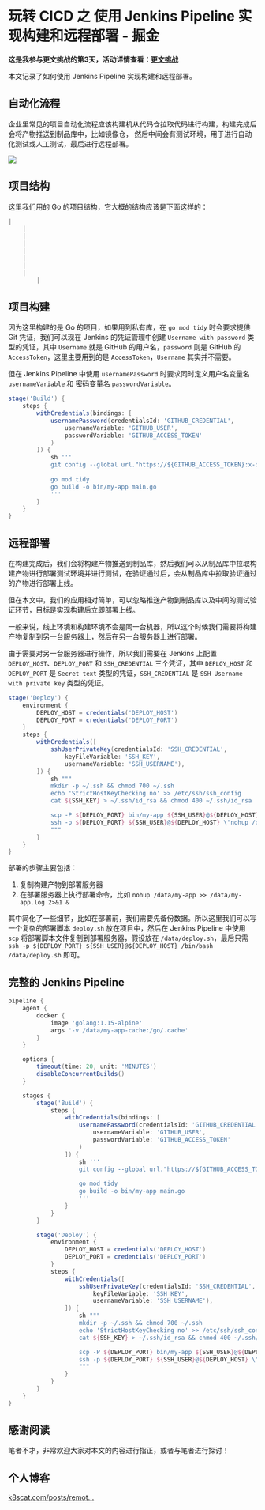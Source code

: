 # 玩转 CICD 之 使用 Jenkins Pipeline 实现构建和远程部署 - 掘金
**这是我参与更文挑战的第3天，活动详情查看：[更文挑战](https://juejin.cn/post/6967194882926444557 "https://juejin.cn/post/6967194882926444557")**

本文记录了如何使用 Jenkins Pipeline 实现构建和远程部署。

自动化流程
-----

企业里常见的项目自动化流程应该构建机从代码仓拉取代码进行构建，构建完成后会将产物推送到制品库中，比如镜像仓， 然后中间会有测试环境，用于进行自动化测试或人工测试，最后进行远程部署。

![](https://p3-juejin.byteimg.com/tos-cn-i-k3u1fbpfcp/aa234ffa1df8453c8b0faac202d811a2~tplv-k3u1fbpfcp-zoom-in-crop-mark:3024:0:0:0.awebp)

项目结构
----

这里我们用的 Go 的项目结构，它大概的结构应该是下面这样的：

```lua
|
    |
    |
    |
    |
    |
    |
    |
        |

```

项目构建
----

因为这里构建的是 Go 的项目，如果用到私有库，在 `go mod tidy` 时会要求提供 Git 凭证，我们可以现在 Jenkins 的凭证管理中创建 `Username with password` 类型的凭证，其中 `Username` 就是 GitHub 的用户名，`password` 则是 GitHub 的 `AccessToken`，这里主要用到的是 `AccessToken`，`Username` 其实并不需要。

但在 Jenkins Pipeline 中使用 `usernamePassword` 时要求同时定义用户名变量名 `usernameVariable` 和 密码变量名 `passwordVariable`。

```groovy
stage('Build') {
    steps {
        withCredentials(bindings: [
            usernamePassword(credentialsId: 'GITHUB_CREDENTIAL',
                usernameVariable: 'GITHUB_USER',
                passwordVariable: 'GITHUB_ACCESS_TOKEN'
            )
        ]) {
            sh '''
            git config --global url."https://${GITHUB_ACCESS_TOKEN}:x-oauth-basic@github.com/".insteadOf "https://github.com/"
            
            go mod tidy
            go build -o bin/my-app main.go
            '''
        }
    }
}

```

远程部署
----

在构建完成后，我们会将构建产物推送到制品库，然后我们可以从制品库中拉取构建产物进行部署测试环境并进行测试，在验证通过后，会从制品库中拉取验证通过的产物进行部署上线。

但在本文中，我们的应用相对简单，可以忽略推送产物到制品库以及中间的测试验证环节，目标是实现构建后立即部署上线。

一般来说，线上环境和构建环境不会是同一台机器，所以这个时候我们需要将构建产物复制到另一台服务器上，然后在另一台服务器上进行部署。

由于需要对另一台服务器进行操作，所以我们需要在 Jenkins 上配置 `DEPLOY_HOST`、`DEPLOY_PORT` 和 `SSH_CREDENTIAL` 三个凭证，其中 `DEPLOY_HOST` 和 `DEPLOY_PORT` 是 `Secret text` 类型的凭证，`SSH_CREDENTIAL` 是 `SSH Username with private key` 类型的凭证。

```groovy
stage('Deploy') {
    environment {
        DEPLOY_HOST = credentials('DEPLOY_HOST')
        DEPLOY_PORT = credentials('DEPLOY_PORT')
    }
    steps {
        withCredentials([
            sshUserPrivateKey(credentialsId: 'SSH_CREDENTIAL',
                keyFileVariable: 'SSH_KEY',
                usernameVariable: 'SSH_USERNAME'),
        ]) {
            sh """
            mkdir -p ~/.ssh && chmod 700 ~/.ssh
            echo 'StrictHostKeyChecking no' >> /etc/ssh/ssh_config
            cat ${SSH_KEY} > ~/.ssh/id_rsa && chmod 400 ~/.ssh/id_rsa

            scp -P ${DEPLOY_PORT} bin/my-app ${SSH_USER}@${DEPLOY_HOST}:/data/my-app
            ssh -p ${DEPLOY_PORT} ${SSH_USER}@${DEPLOY_HOST} \"nohup /data/my-app >> /data/my-app.log 2>&1 &\"
            """
        }
    }
}

```

部署的步骤主要包括：

1.  复制构建产物到部署服务器
2.  在部署服务器上执行部署命令，比如 `nohup /data/my-app >> /data/my-app.log 2>&1 &`

其中简化了一些细节，比如在部署前，我们需要先备份数据。所以这里我们可以写一个复杂的部署脚本 `deploy.sh` 放在项目中，然后在 Jenkins Pipeline 中使用 `scp` 将部署脚本文件复制到部署服务器，假设放在 `/data/deploy.sh`，最后只需 `ssh -p ${DEPLOY_PORT} ${SSH_USER}@${DEPLOY_HOST} /bin/bash /data/deploy.sh` 即可。

完整的 Jenkins Pipeline
--------------------

```groovy
pipeline {
    agent {
        docker {
            image 'golang:1.15-alpine'
            args '-v /data/my-app-cache:/go/.cache'
        }
    }

    options {
        timeout(time: 20, unit: 'MINUTES')
        disableConcurrentBuilds()
    }

    stages {
        stage('Build') {
            steps {
                withCredentials(bindings: [
                    usernamePassword(credentialsId: 'GITHUB_CREDENTIAL',
                        usernameVariable: 'GITHUB_USER',
                        passwordVariable: 'GITHUB_ACCESS_TOKEN'
                    )
                ]) {
                    sh '''
                    git config --global url."https://${GITHUB_ACCESS_TOKEN}:x-oauth-basic@github.com/".insteadOf "https://github.com/"
                    
                    go mod tidy
                    go build -o bin/my-app main.go
                    '''
                }
            }
        }

        stage('Deploy') {
            environment {
                DEPLOY_HOST = credentials('DEPLOY_HOST')
                DEPLOY_PORT = credentials('DEPLOY_PORT')
            }
            steps {
                withCredentials([
                    sshUserPrivateKey(credentialsId: 'SSH_CREDENTIAL',
                        keyFileVariable: 'SSH_KEY',
                        usernameVariable: 'SSH_USERNAME'),
                ]) {
                    sh """
                    mkdir -p ~/.ssh && chmod 700 ~/.ssh
                    echo 'StrictHostKeyChecking no' >> /etc/ssh/ssh_config
                    cat ${SSH_KEY} > ~/.ssh/id_rsa && chmod 400 ~/.ssh/id_rsa

                    scp -P ${DEPLOY_PORT} bin/my-app ${SSH_USER}@${DEPLOY_HOST}:/data/my-app
                    ssh -p ${DEPLOY_PORT} ${SSH_USER}@${DEPLOY_HOST} \"nohup /data/my-app >> /data/my-app.log 2>&1 &\"
                    """
                }
            }
        }
    }
}

```

感谢阅读
----

笔者不才，非常欢迎大家对本文的内容进行指正，或者与笔者进行探讨！

个人博客
----

[k8scat.com/posts/remot…](https://link.juejin.cn/?target=https%3A%2F%2Fk8scat.com%2Fposts%2Fremote-deploy-via-jenkins-pipeline%2F "https://k8scat.com/posts/remote-deploy-via-jenkins-pipeline/")